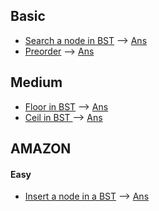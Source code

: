 ## Basic
* [Search a node in BST](https://practice.geeksforgeeks.org/problems/search-a-node-in-bst/1/?track=DSA-Foundation-BST&batchId=238#) --> [Ans](/bst/search.cpp)
* [Preorder](https://practice.geeksforgeeks.org/problems/preorder-in-bst/0/?track=DSA-Foundation-BST&batchId=238#) --> [Ans](/bst/preorder.cpp)

## Medium
* [ Floor in BST](https://practice.geeksforgeeks.org/problems/implementing-floor-in-bst/0/?track=DSA-Foundation-BST&batchId=238#) --> [Ans](/bst/floor.cpp)
* [Ceil in BST ](https://practice.geeksforgeeks.org/problems/implementing-ceil-in-bst/0/?track=DSA-Foundation-BST&batchId=238#) --> [Ans](/bst/ceil.cpp)
## AMAZON
#### Easy
* [Insert a node in a BST](https://practice.geeksforgeeks.org/problems/insert-a-node-in-a-bst/1/?track=amazon-bst&batchId=192#) --> [Ans](/bst/insert.cpp)
